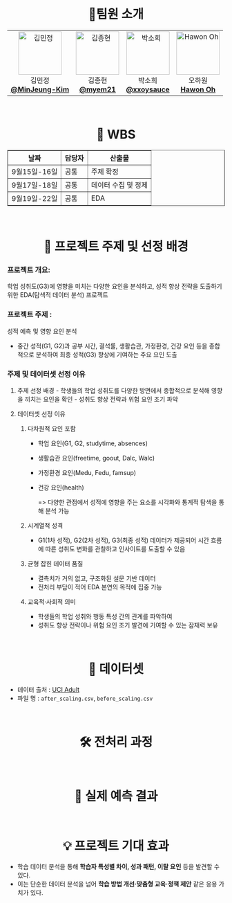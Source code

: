 #  <div align="center"> 🙋팀원 소개   </div> 
<div align="center">
  <table>
  <tr>
    <td align="center"> 
      <img src="https://avatars.githubusercontent.com/u/79193369?v=4" width="100px;" alt="김민정"/>   
      <br/>
      김민정
      <br/>
      <a href="https://github.com/MinJeung-Kim"><b>@MinJeung-Kim</b></a> 
    </td> 
    <td align="center"> 
      <img src="https://avatars.githubusercontent.com/u/227073315?v=4" width="100px;" alt="김종현"/>   
      <br/>
      김종현
      <br/>
      <a href="https://github.com/myem21"><b>@myem21</b></a> 
    </td>
   <td align="center"> 
      <img src="https://avatars.githubusercontent.com/u/156564995?v=4" width="100px;" alt="박소희"/>   
      <br/>
      박소희
      <br/>
      <a href="https://github.com/xxoysauce"><b>@xxoysauce</b></a> 
    </td> 
   <td align="center"> 
      <img src="https://avatars.githubusercontent.com/u/181833818?v=4" width="100px;" alt="Hawon Oh"/>  
      <br/> 
      오하원
      <br/>
      <a href="https://github.com/Hawon-Oh"><b>Hawon Oh</b></a> 
    </td> 
  </tr>
</table>
</div>

<br />

#  <div align="center"> 📆 WBS   </div>  
<div align="center">
<table border="1">
  <thead>
    <tr>
      <th>날짜</th>
      <th>담당자</th>
      <th>산출물</th>
    </tr>
  </thead>
  <tbody>
    <tr>
      <td>9월15일-16일</td>
      <td>공통</td>
      <td>주제 확정</td>
    </tr>
    <tr>
      <td>9월17일-18일</td>
      <td>공통</td>
      <td>데이터 수집 및 정제</td>
    </tr>
    <tr>
      <td>9월19일-22일</td>
      <td>공통</td>
      <td>EDA</td>
    </tr>
  </tbody>
</table>
</div>


<br />

#  <div align="center"> 🚩 프로젝트 주제 및 선정 배경  </div>  
### 프로젝트 개요: 
  학업 성취도(G3)에 영향을 미치는 다양한 요인을 분석하고, 성적 향상 전략을 도출하기 위한 EDA(탐색적 데이터 분석) 프로젝트

### 프로젝트 주제 :
  성적 예측 및 영향 요인 분석
   - 중간 성적(G1, G2)과 공부 시간, 결석률, 생활습관, 가정환경, 건강 요인 등을 종합적으로 분석하여 최종 성적(G3) 향상에 기여하는 주요 요인 도출

### 주제 및 데이터셋 선정 이유
  1. 주제 선정 배경
    - 학생들의 학업 성취도를 다양한 방면에서 종합적으로 분석해 영향을 끼치는 요인을 확인
    - 성취도 향상 전략과 위험 요인 조기 파악
  
  2. 데이터셋 선정 이유
     1. 다차원적 요인 포함
        - 학업 요인(G1, G2, studytime, absences)
        - 생활습관 요인(freetime, goout, Dalc, Walc)
        - 가정환경 요인(Medu, Fedu, famsup)
        - 건강 요인(health)
          
          => 다양한 관점에서 성적에 영향을 주는 요소를 시각화와 통계적 탐색을 통해 분석 가능

     3. 시계열적 성격
        - G1(1차 성적), G2(2차 성적), G3(최종 성적) 데이터가 제공되어 시간 흐름에 따른 성취도 변화를 관찰하고 인사이트를 도출할 수 있음

     5. 균형 잡힌 데이터 품질
        - 결측치가 거의 없고, 구조화된 설문 기반 데이터
        - 전처리 부담이 적어 EDA 본연의 목적에 집중 가능

     6. 교육적·사회적 의미
        - 학생들의 학업 성취와 행동 특성 간의 관계를 파악하여
        - 성취도 향상 전략이나 위험 요인 조기 발견에 기여할 수 있는 잠재력 보유

<br />


#  <div align="center"> 📑 데이터셋 </div>  
- 데이터 출처 : [UCI Adult](https://archive.ics.uci.edu/datasets?skip=0&take=10&sort=desc&orderBy=NumHits&search=Student+Performance)
- 파일 명 : `after_scaling.csv`, `before_scaling.csv` 

<br />

#  <div align="center"> 🛠️ 전처리 과정 </div>    

<br />

#  <div align="center"> 🌟 실제 예측 결과 </div>  

<br />

#  <div align="center"> 💡 프로젝트 기대 효과 </div>    
- 학습 데이터 분석을 통해 **학습자 특성별 차이, 성과 패턴, 이탈 요인** 등을 발견할 수 있다.
- 이는 단순한 데이터 분석을 넘어 **학습 방법 개선·맞춤형 교육·정책 제안** 같은 응용 가치가 있다.
